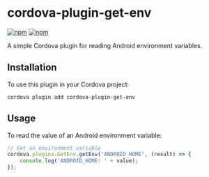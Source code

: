 # cordova-plugin-get-env

[![npm](https://img.shields.io/npm/v/cordova-plugin-get-env.svg)](https://www.npmjs.com/package/cordova-plugin-get-env)
[![npm](https://img.shields.io/npm/dt/cordova-plugin-get-env.svg)](https://www.npmjs.com/package/cordova-plugin-get-env)

A simple Cordova plugin for reading Android environment variables.

## Installation

To use this plugin in your Cordova project:

```shell
cordova plugin add cordova-plugin-get-env
```

## Usage

To read the value of an Android environment variable:

```javascript
// Get an environment variable
cordova.plugins.GetEnv.getEnv('ANDROID_HOME', (result) => {
    console.log('ANDROID_HOME: ' + value);
});
```
